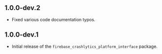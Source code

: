## 1.0.0-dev.2

* Fixed various code documentation typos.

## 1.0.0-dev.1

* Initial release of the `firebase_crashlytics_platform_interface` package.
